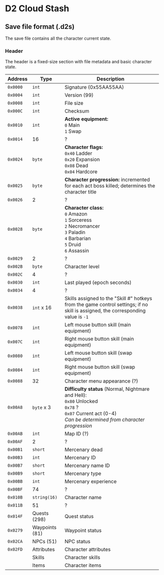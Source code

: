 # D2 Cloud Stash

## Save file format (.d2s)

The save file contains all the character current state.

### Header

The header is a fixed-size section with file metadata and basic character state.

| Address  | Type           | Description                                                                                                                                                          |
|----------|----------------|----------------------------------------------------------------------------------------------------------------------------------------------------------------------|
| `0x0000` | `int`          | Signature (0x55AA55AA)                                                                                                                                               | 
| `0x0004` | `int`          | Version (99)                                                                                                                                                         | 
| `0x0008` | `int`          | File size                                                                                                                                                            | 
| `0x000C` | `int`          | Checksum                                                                                                                                                             | 
| `0x0010` | `int`          | **Active equipment:**<br/>`0` Main<br/>`1` Swap                                                                                                                      |
| `0x0014` | 16             | ?                                                                                                                                                                    |
| `0x0024` | `byte`         | **Character flags:**<br/>`0x40` Ladder<br/>`0x20` Expansion<br/>`0x08` Dead<br/>`0x04` Hardcore                                                                      | 
| `0x0025` | `byte`         | **Character progression:** incremented for each act boss killed; determines the character title                                                                      |
| `0x0026` | 2              | ?                                                                                                                                                                    |                                                                                                                                                              
| `0x0028` | `byte`         | **Character class:**<br/>`0` Amazon<br/>`1` Sorceress<br/>`2` Necromancer<br/>`3` Paladin<br/>`4` Barbarian<br/>`5` Druid<br/>`6` Assassin<br/>                      |
| `0x0029` | 2              | ?                                                                                                                                                                    |                                                                                                                                                              
| `0x002B` | `byte`         | Character level                                                                                                                                                      |
| `0x002C` | 4              | ?                                                                                                                                                                    | 
| `0x0030` | `int`          | Last played (epoch seconds)                                                                                                                                          | 
| `0x0034` | 4              | ?                                                                                                                                                                    | 
| `0x0038` | `int` x 16     | Skills assigned to the "Skill #" hotkeys from the game control settings; if no skill is assigned, the corresponding value is `-1`                                    | 
| `0x0078` | `int`          | Left mouse button skill (main equipment)                                                                                                                             | 
| `0x007C` | `int`          | Right mouse button skill (main equipment)                                                                                                                            | 
| `0x0080` | `int`          | Left mouse button skill (swap equipment)                                                                                                                             | 
| `0x0084` | `int`          | Right mouse button skill (swap equipment)                                                                                                                            | 
| `0x0088` | 32             | Character menu appearance (?)                                                                                                                                        |
| `0x00A8` | `byte` x 3     | **Difficulty status** (Normal, Nightmare and Hell):<br/>`0x80` Unlocked<br/>`0x78` ?<br/>`0x07` Current act (0-4)<br/>_Can be determined from character progression_ |
| `0x00AB` | `int`          | Map ID (?)                                                                                                                                                           |
| `0x00AF` | 2              | ?                                                                                                                                                                    |
| `0x00B1` | `short`        | Mercenary dead                                                                                                                                                       |
| `0x00B3` | `int`          | Mercenary ID                                                                                                                                                         |
| `0x00B7` | `short`        | Mercenary name ID                                                                                                                                                    |
| `0x00B9` | `short`        | Mercenary type                                                                                                                                                       |
| `0x00BB` | `int`          | Mercenary experience                                                                                                                                                 |
| `0x00BF` | 74             | ?                                                                                                                                                                    |
| `0x010B` | `string(16)`   | Character name                                                                                                                                                       |
| `0x011B` | 51             | ?                                                                                                                                                                    |
| `0x014F` | Quests (298)   | Quest status                                                                                                                                                         |
| `0x0279` | Waypoints (81) | Waypoint status                                                                                                                                                      |
| `0x02CA` | NPCs (51)      | NPC status                                                                                                                                                           |
| `0x02FD` | Attributes     | Character attributes                                                                                                                                                 |
|          | Skills         | Character skills                                                                                                                                                     |
|          | Items          | Character items                                                                                                                                                      |
